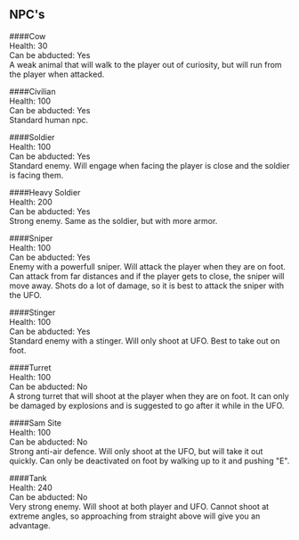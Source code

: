 NPC's
-----

####Cow  
Health: 30    
Can be abducted: Yes  
A weak animal that will walk to the player out of curiosity, but will run from the player when attacked.   

####Civilian  
Health: 100  
Can be abducted: Yes  
Standard human npc.  

####Soldier  
Health: 100    
Can be abducted: Yes  
Standard enemy. Will engage when facing the player is close and the soldier is facing them.   

####Heavy Soldier  
Health: 200    
Can be abducted: Yes  
Strong enemy. Same as the soldier, but with more armor.  

####Sniper  
Health: 100    
Can be abducted: Yes  
Enemy with a powerfull sniper. Will attack the player when they are on foot. Can attack from far distances and if the player gets to close, the sniper will move away. Shots do a lot of damage, so it is best to attack the sniper with the UFO.  

####Stinger  
Health: 100    
Can be abducted: Yes  
Standard enemy with a stinger. Will only shoot at UFO. Best to take out on foot.  

####Turret  
Health: 100  
Can be abducted: No    
A strong turret that will shoot at the player when they are on foot. It can only be damaged by explosions and is suggested to go after it while in the UFO.  

####Sam Site  
Health: 100  
Can be abducted: No    
Strong anti-air defence. Will only shoot at the UFO, but will take it out quickly. Can only be deactivated on foot by walking up to it and pushing "E".  

####Tank  
Health: 240  
Can be abducted: No    
Very strong enemy. Will shoot at both player and UFO.  Cannot shoot at extreme angles, so approaching from straight above will give you an advantage.  
       
